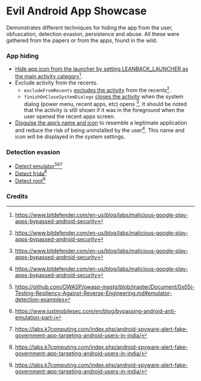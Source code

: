 # Evil Android App Showcase
Demonstrates different techniques for hiding the app from the user, obfuscation, detection evasion, persistence and abuse.
All these were gathered from the papers or from the apps, found in the wild. 

### App hiding
- [Hide app icon from the launcher by setting LEANBACK_LAUNCHER as the main activity category](https://github.com/aengussong/EvilAppShowcase/blob/master/app/src/main/AndroidManifest.xml#L26)[^1]. 
- Exclude activity from the recents.
  - `excludeFromRecents` [excludes the activity](https://github.com/aengussong/EvilAppShowcase/blob/master/app/src/main/AndroidManifest.xml#L18) from the recents[^1]. 
  - `finishOnCloseSystemDialogs` [closes the activity](https://github.com/aengussong/EvilAppShowcase/blob/master/app/src/main/AndroidManifest.xml#L19) when the system dialog (power menu, recent apps, etc) opens [^1]. It should be noted that the activity is still shown if it was in the foreground when the user opened the recent apps screen.
- [Disguise the app’s name and icon](https://github.com/aengussong/EvilAppShowcase/blob/master/app/src/main/AndroidManifest.xml#L9) to resemble a legitimate application and reduce the risk of being uninstalled by the user[^1]. This name and icon will be displayed in the system settings.
### Detection evasion
- [Detect emulator](https://github.com/aengussong/EvilAppShowcase/blob/master/app/src/main/java/com/aengussong/evilappshowcase/analysis_detectors/EmulatorDetector.kt#L17)[^2][^3][^4]
- [Detect frida](https://github.com/aengussong/EvilAppShowcase/blob/master/app/src/main/java/com/aengussong/evilappshowcase/analysis_detectors/FridaDetector.kt#L9)[^4]
- [Detect root](https://github.com/aengussong/EvilAppShowcase/blob/master/app/src/main/java/com/aengussong/evilappshowcase/analysis_detectors/RootDetector.kt#L12)[^4]
### Credits
[^1]: https://www.bitdefender.com/en-us/blog/labs/malicious-google-play-apps-bypassed-android-security
[^2]: https://github.com/OWASP/owasp-mastg/blob/master/Document/0x05j-Testing-Resiliency-Against-Reverse-Engineering.md#emulator-detection-examples
[^3]: https://www.justmobilesec.com/en/blog/bypassing-android-anti-emulation-part-i
[^4]: https://labs.k7computing.com/index.php/android-spyware-alert-fake-government-app-targeting-android-users-in-india/
